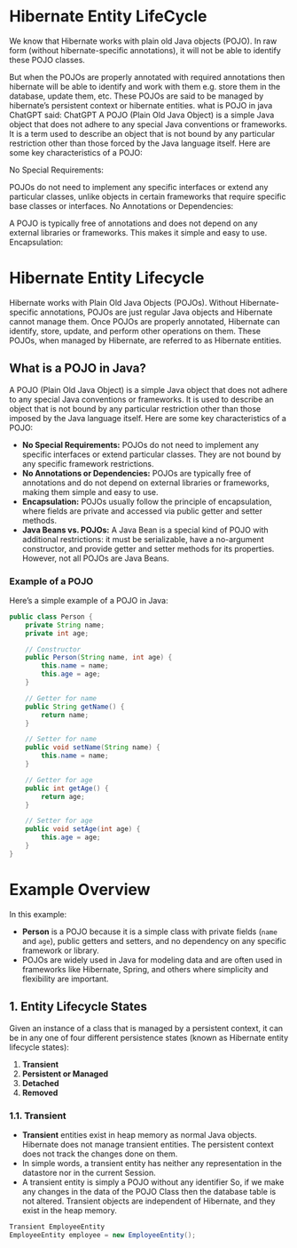 # Hibernate Entity LifeCycle
We know that Hibernate works with plain old Java objects (POJO). In raw form (without hibernate-specific annotations), it will not be able to identify these POJO classes.

But when the POJOs are properly annotated with required annotations then hibernate will be able to identify and work with them e.g. store them in the database, update them, etc. These POJOs are said to be managed by hibernate’s persistent context or hibernate entities.
what is POJO in java
ChatGPT said:
ChatGPT
A POJO (Plain Old Java Object) is a simple Java object that does not adhere to any special Java conventions or frameworks. It is a term used to describe an object that is not bound by any particular restriction other than those forced by the Java language itself. Here are some key characteristics of a POJO:

No Special Requirements:

POJOs do not need to implement any specific interfaces or extend any particular classes, unlike objects in certain frameworks that require specific base classes or interfaces.
No Annotations or Dependencies:

A POJO is typically free of annotations and does not depend on any external libraries or frameworks. This makes it simple and easy to use.
Encapsulation:

# Hibernate Entity Lifecycle

Hibernate works with Plain Old Java Objects (POJOs). Without Hibernate-specific annotations, POJOs are just regular Java objects and Hibernate cannot manage them. Once POJOs are properly annotated, Hibernate can identify, store, update, and perform other operations on them. These POJOs, when managed by Hibernate, are referred to as Hibernate entities.

## What is a POJO in Java?

A POJO (Plain Old Java Object) is a simple Java object that does not adhere to any special Java conventions or frameworks. It is used to describe an object that is not bound by any particular restriction other than those imposed by the Java language itself. Here are some key characteristics of a POJO:

- **No Special Requirements:** POJOs do not need to implement any specific interfaces or extend particular classes. They are not bound by any specific framework restrictions.
- **No Annotations or Dependencies:** POJOs are typically free of annotations and do not depend on external libraries or frameworks, making them simple and easy to use.
- **Encapsulation:** POJOs usually follow the principle of encapsulation, where fields are private and accessed via public getter and setter methods.
- **Java Beans vs. POJOs:** A Java Bean is a special kind of POJO with additional restrictions: it must be serializable, have a no-argument constructor, and provide getter and setter methods for its properties. However, not all POJOs are Java Beans.

### Example of a POJO

Here’s a simple example of a POJO in Java:

```java
public class Person {
    private String name;
    private int age;

    // Constructor
    public Person(String name, int age) {
        this.name = name;
        this.age = age;
    }

    // Getter for name
    public String getName() {
        return name;
    }

    // Setter for name
    public void setName(String name) {
        this.name = name;
    }

    // Getter for age
    public int getAge() {
        return age;
    }

    // Setter for age
    public void setAge(int age) {
        this.age = age;
    }
}
```
# Example Overview

In this example:

- **Person** is a POJO because it is a simple class with private fields (`name` and `age`), public getters and setters, and no dependency on any specific framework or library.
- POJOs are widely used in Java for modeling data and are often used in frameworks like Hibernate, Spring, and others where simplicity and flexibility are important.

## 1. Entity Lifecycle States

Given an instance of a class that is managed by a persistent context, it can be in any one of four different persistence states (known as Hibernate entity lifecycle states):

1. **Transient**
2. **Persistent or Managed**
3. **Detached**
4. **Removed**

### 1.1. Transient

- **Transient** entities exist in heap memory as normal Java objects. Hibernate does not manage transient entities. The persistent context does not track the changes done on them.
- In simple words, a transient entity has neither any representation in the datastore nor in the current Session.
- A transient entity is simply a POJO without any identifier So, if we make any changes in the data of the POJO Class then the database table is not altered. Transient objects are independent of Hibernate, and they exist in the heap memory.
```java
Transient EmployeeEntity
EmployeeEntity employee = new EmployeeEntity();
```

